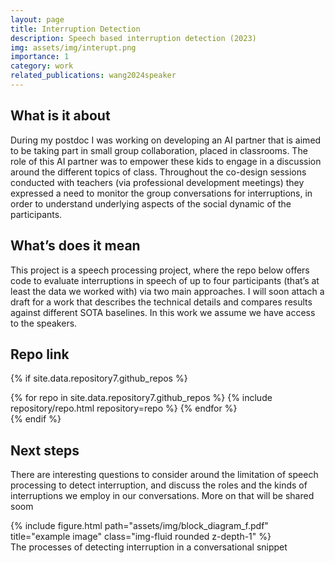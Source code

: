 ```yaml
---
layout: page
title: Interruption Detection
description: Speech based interruption detection (2023)
img: assets/img/interupt.png
importance: 1
category: work
related_publications: wang2024speaker
---
```


## What is it about

During my postdoc I was working on developing an AI partner that is aimed to be taking part in small group collaboration, placed in classrooms. The role of this AI partner was to empower these kids to engage in a discussion around the different topics of class. Throughout the co-design sessions conducted with teachers (via professional development meetings) they expressed a need to monitor the group conversations for interruptions, in order to understand underlying aspects of the social dynamic of the participants. 

## What’s does it mean

This project is a speech processing project, where the repo below offers code to evaluate interruptions in speech of up to four participants (that’s at least the data we worked with) via two main approaches. I will soon attach a draft for a work that describes the technical details and compares results against different SOTA baselines. In this work we assume we have access to the speakers.


## Repo link
{% if site.data.repository7.github_repos %}
<div class="repositories d-flex flex-wrap flex-md-row flex-column justify-content-between align-items-center">
  {% for repo in site.data.repository7.github_repos %}
    {% include repository/repo.html repository=repo %}
  {% endfor %}
</div>
{% endif %}

## Next steps

There are interesting questions to consider around the limitation of speech processing to detect interruption, and discuss the roles and the kinds of interruptions we employ in our conversations. More on that will be shared soom 


<div class="row justify-content-sm-center"> 
    <div class="col-sm-8 mt-3 mt-md-0">
        {% include figure.html path="assets/img/block_diagram_f.pdf" title="example image" class="img-fluid rounded z-depth-1" %}
    </div>
    <div class="caption">
    The processes of detecting interruption in a conversational snippet
    </div>

